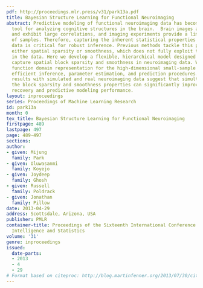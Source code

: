 ```yaml
---
pdf: http://proceedings.mlr.press/v31/park13a.pdf
title: Bayesian Structure Learning for Functional Neuroimaging
abstract: Predictive modeling of functional neuroimaging data has become an important
  tool for analyzing cognitive structures in the brain.  Brain images are high-dimensional
  and exhibit large correlations, and imaging experiments provide a limited number
  of samples. Therefore, capturing the inherent statistical properties of the imaging
  data is critical for robust inference. Previous methods tackle this problem by exploiting
  either spatial sparsity or smoothness, which does not fully exploit the  structure
  in the data. Here we develop a flexible, hierarchical model designed to simultaneously
  capture spatial block sparsity and smoothness in neuroimaging data. We exploit a
  function domain representation for the high-dimensional small-sample data and develop
  efficient inference, parameter estimation, and prediction procedures. Empirical
  results with simulated and real neuroimaging data suggest that simultaneously capturing
  the block sparsity and smoothness properties can significantly improve structure
  recovery and predictive modeling performance.
layout: inproceedings
series: Proceedings of Machine Learning Research
id: park13a
month: 0
tex_title: Bayesian Structure Learning for Functional Neuroimaging
firstpage: 489
lastpage: 497
page: 489-497
sections: 
author:
- given: Mijung
  family: Park
- given: Oluwasanmi
  family: Koyejo
- given: Joydeep
  family: Ghosh
- given: Russell
  family: Poldrack
- given: Jonathan
  family: Pillow
date: 2013-04-29
address: Scottsdale, Arizona, USA
publisher: PMLR
container-title: Proceedings of the Sixteenth International Conference on Artificial
  Intelligence and Statistics
volume: '31'
genre: inproceedings
issued:
  date-parts:
  - 2013
  - 4
  - 29
# Format based on citeproc: http://blog.martinfenner.org/2013/07/30/citeproc-yaml-for-bibliographies/
---
```

